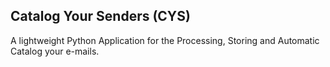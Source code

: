 ## Catalog Your Senders (CYS)
A lightweight Python Application for the Processing, Storing and Automatic Catalog your e-mails.
